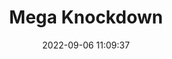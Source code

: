 ---
date: 2022-09-06 11:09:37
title: 'Mega Knockdown'	
tags: [crazy, 2D fighter, PC]
price: $6.99 (Early Access)	
img: https://i.imgur.com/0YquHaZ.jpg
link: https://store.steampowered.com/app/1492750/Mega_Knockdown/	
discord: https://discord.com/invite/bGVftKK	
twitter: https://twitter.com/MegaKnockdown
---